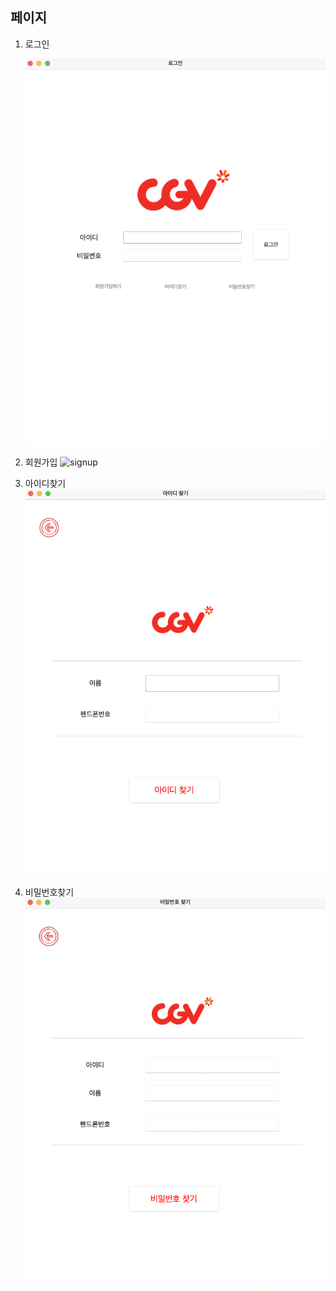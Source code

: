 
## 페이지

1. 로그인

   ![signin](https://github.com/hyeah0/SmartWeb_Contents_WebApplication_developer_class/blob/main/4_Java_Project_%E1%84%8B%E1%85%A7%E1%86%BC%E1%84%92%E1%85%AA%E1%84%8B%E1%85%A8%E1%84%86%E1%85%A2/%E1%84%8C%E1%85%A1%E1%84%87%E1%85%A1/01_login/00.screenshot/1.%20signIn.png)

2. 회원가입
   ![signup](https://github.com/hyeah0/SmartWeb_Contents_WebApplication_developer_class/blob/main/4_Java_Project_%E1%84%8B%E1%85%A7%E1%86%BC%E1%84%92%E1%85%AA%E1%84%8B%E1%85%A8%E1%84%86%E1%85%A2/%E1%84%8C%E1%85%A1%E1%84%87%E1%85%A1/01_login/00.screenshot/1.%20signUp.png)

3. 아이디찾기
   ![findid](https://github.com/hyeah0/SmartWeb_Contents_WebApplication_developer_class/blob/main/4_Java_Project_%E1%84%8B%E1%85%A7%E1%86%BC%E1%84%92%E1%85%AA%E1%84%8B%E1%85%A8%E1%84%86%E1%85%A2/%E1%84%8C%E1%85%A1%E1%84%87%E1%85%A1/01_login/00.screenshot/3-0.%20find%20id.png)

4. 비밀번호찾기
   ![findpwd](https://github.com/hyeah0/SmartWeb_Contents_WebApplication_developer_class/blob/main/4_Java_Project_%E1%84%8B%E1%85%A7%E1%86%BC%E1%84%92%E1%85%AA%E1%84%8B%E1%85%A8%E1%84%86%E1%85%A2/%E1%84%8C%E1%85%A1%E1%84%87%E1%85%A1/01_login/00.screenshot/4-0.%20find%20pwd.png)
